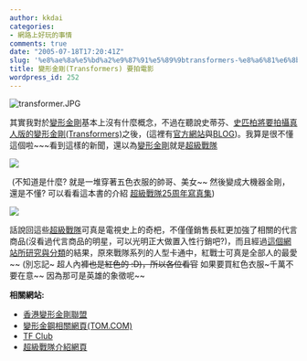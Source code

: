 ```yaml
---
author: kkdai
categories:
- 網路上好玩的事情
comments: true
date: "2005-07-18T17:20:41Z"
slug: '%e8%ae%8a%e5%bd%a2%e9%87%91%e5%89%9btransformers-%e8%a6%81%e6%8b%8d%e9%9b%bb%e5%bd%b1'
title: 變形金剛(Transformers) 要拍電影
wordpress_id: 252
---
```


![transformer.JPG](http://www.evanlin.com/blog/archives/20050718/transformer.JPG)

其實我對於[變形金剛](http://games.tom.com/zhuanti/tf/bizhi.html)基本上沒有什麼概念，不過在聽說史蒂芬、[史匹柏將要拍攝真人版的變形金剛(Transformers)](http://www.tfclub.com/tffiles/cartoon/ctnews/200507170007.shtml)之後，(這裡有[官方網站](http://www.transformerslive.com/)與[BLOG](http://transformerslive.blogspot.com/))。我算是很不懂這個啦~~~看到這樣的新聞，還以為[變形金剛](http://games.tom.com/zhuanti/tf/bizhi.html)就是[超級戰隊](http://www.huntershobby.com/sentai/main.htm)

[![](http://www.huntershobby.com/sentai/images/fivecolor.jpg)](http://www.huntershobby.com/sentai/sentaihero.htm)

 (不知道是什麼? 就是一堆穿著五色衣服的帥哥、美女~~ 然後變成大機器金剛，還是不懂? 可以看看這本書的介紹 [超級戰隊25周年寫真集](http://www.books.com.tw/exep/prod/magazine/magfile.php?item=M010008708)) 

![](http://www.huntershobby.com/sentai/images/red01.jpg)

話說回這些[超級戰隊](http://www.huntershobby.com/sentai/main.htm)可真是電視史上的奇杷，不僅僅銷售長紅更加強了相關的代言商品(沒看過代言商品的明星，可以光明正大做置入性行銷吧?)，而且經過[這個網站所研究與分類](http://www.huntershobby.com/sentai/sentaihero.htm)的結果，原來戰隊系列的人型卡通中，紅戰士可真是全部人的最愛~~ (別忘記~ 超人內褲~~也是紅色的 :D)，所以各位看官~~ 如果要買紅色衣服~千萬不要在意~~ 因為那可是英雄的象徵呢~~

**相關網站:**

  * [香港變形金剛聯盟](http://www.hk-tf.com/)
  * [變形金鋼相關網頁(TOM.COM)](http://games.tom.com/zhuanti/tf/)
  * [TF Club](http://www.tfclub.com/)
  * [超級戰隊介紹網頁](http://www.huntershobby.com/sentai/main.htm)
